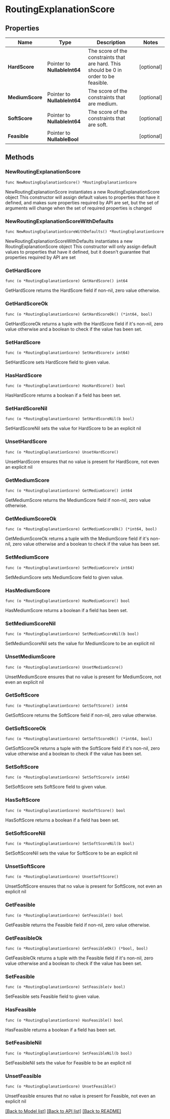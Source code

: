 # RoutingExplanationScore

## Properties

Name | Type | Description | Notes
------------ | ------------- | ------------- | -------------
**HardScore** | Pointer to **NullableInt64** | The score of the constraints that are hard. This should be 0 in order to be feasible. | [optional] 
**MediumScore** | Pointer to **NullableInt64** | The score of the constraints that are medium. | [optional] 
**SoftScore** | Pointer to **NullableInt64** | The score of the constraints that are soft. | [optional] 
**Feasible** | Pointer to **NullableBool** |  | [optional] 

## Methods

### NewRoutingExplanationScore

`func NewRoutingExplanationScore() *RoutingExplanationScore`

NewRoutingExplanationScore instantiates a new RoutingExplanationScore object
This constructor will assign default values to properties that have it defined,
and makes sure properties required by API are set, but the set of arguments
will change when the set of required properties is changed

### NewRoutingExplanationScoreWithDefaults

`func NewRoutingExplanationScoreWithDefaults() *RoutingExplanationScore`

NewRoutingExplanationScoreWithDefaults instantiates a new RoutingExplanationScore object
This constructor will only assign default values to properties that have it defined,
but it doesn't guarantee that properties required by API are set

### GetHardScore

`func (o *RoutingExplanationScore) GetHardScore() int64`

GetHardScore returns the HardScore field if non-nil, zero value otherwise.

### GetHardScoreOk

`func (o *RoutingExplanationScore) GetHardScoreOk() (*int64, bool)`

GetHardScoreOk returns a tuple with the HardScore field if it's non-nil, zero value otherwise
and a boolean to check if the value has been set.

### SetHardScore

`func (o *RoutingExplanationScore) SetHardScore(v int64)`

SetHardScore sets HardScore field to given value.

### HasHardScore

`func (o *RoutingExplanationScore) HasHardScore() bool`

HasHardScore returns a boolean if a field has been set.

### SetHardScoreNil

`func (o *RoutingExplanationScore) SetHardScoreNil(b bool)`

 SetHardScoreNil sets the value for HardScore to be an explicit nil

### UnsetHardScore
`func (o *RoutingExplanationScore) UnsetHardScore()`

UnsetHardScore ensures that no value is present for HardScore, not even an explicit nil
### GetMediumScore

`func (o *RoutingExplanationScore) GetMediumScore() int64`

GetMediumScore returns the MediumScore field if non-nil, zero value otherwise.

### GetMediumScoreOk

`func (o *RoutingExplanationScore) GetMediumScoreOk() (*int64, bool)`

GetMediumScoreOk returns a tuple with the MediumScore field if it's non-nil, zero value otherwise
and a boolean to check if the value has been set.

### SetMediumScore

`func (o *RoutingExplanationScore) SetMediumScore(v int64)`

SetMediumScore sets MediumScore field to given value.

### HasMediumScore

`func (o *RoutingExplanationScore) HasMediumScore() bool`

HasMediumScore returns a boolean if a field has been set.

### SetMediumScoreNil

`func (o *RoutingExplanationScore) SetMediumScoreNil(b bool)`

 SetMediumScoreNil sets the value for MediumScore to be an explicit nil

### UnsetMediumScore
`func (o *RoutingExplanationScore) UnsetMediumScore()`

UnsetMediumScore ensures that no value is present for MediumScore, not even an explicit nil
### GetSoftScore

`func (o *RoutingExplanationScore) GetSoftScore() int64`

GetSoftScore returns the SoftScore field if non-nil, zero value otherwise.

### GetSoftScoreOk

`func (o *RoutingExplanationScore) GetSoftScoreOk() (*int64, bool)`

GetSoftScoreOk returns a tuple with the SoftScore field if it's non-nil, zero value otherwise
and a boolean to check if the value has been set.

### SetSoftScore

`func (o *RoutingExplanationScore) SetSoftScore(v int64)`

SetSoftScore sets SoftScore field to given value.

### HasSoftScore

`func (o *RoutingExplanationScore) HasSoftScore() bool`

HasSoftScore returns a boolean if a field has been set.

### SetSoftScoreNil

`func (o *RoutingExplanationScore) SetSoftScoreNil(b bool)`

 SetSoftScoreNil sets the value for SoftScore to be an explicit nil

### UnsetSoftScore
`func (o *RoutingExplanationScore) UnsetSoftScore()`

UnsetSoftScore ensures that no value is present for SoftScore, not even an explicit nil
### GetFeasible

`func (o *RoutingExplanationScore) GetFeasible() bool`

GetFeasible returns the Feasible field if non-nil, zero value otherwise.

### GetFeasibleOk

`func (o *RoutingExplanationScore) GetFeasibleOk() (*bool, bool)`

GetFeasibleOk returns a tuple with the Feasible field if it's non-nil, zero value otherwise
and a boolean to check if the value has been set.

### SetFeasible

`func (o *RoutingExplanationScore) SetFeasible(v bool)`

SetFeasible sets Feasible field to given value.

### HasFeasible

`func (o *RoutingExplanationScore) HasFeasible() bool`

HasFeasible returns a boolean if a field has been set.

### SetFeasibleNil

`func (o *RoutingExplanationScore) SetFeasibleNil(b bool)`

 SetFeasibleNil sets the value for Feasible to be an explicit nil

### UnsetFeasible
`func (o *RoutingExplanationScore) UnsetFeasible()`

UnsetFeasible ensures that no value is present for Feasible, not even an explicit nil

[[Back to Model list]](../README.md#documentation-for-models) [[Back to API list]](../README.md#documentation-for-api-endpoints) [[Back to README]](../README.md)


